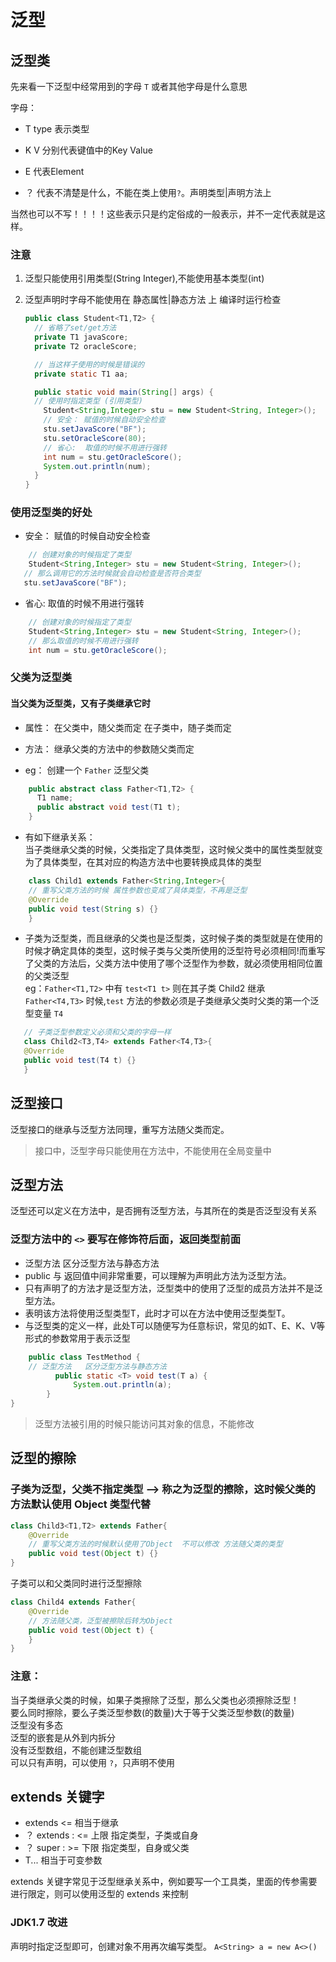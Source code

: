 

# 泛型

## 泛型类  

先来看一下泛型中经常用到的字母 `T` 或者其他字母是什么意思

字母：

- T   type 表示类型

- K V 分别代表键值中的Key   Value

- E   代表Element

- ？  代表不清楚是什么，不能在类上使用`?`。声明类型|声明方法上

当然也可以不写！！！！这些表示只是约定俗成的一般表示，并不一定代表就是这样。

### 注意
  1. 泛型只能使用引用类型(String Integer),不能使用基本类型(int)

  2. 泛型声明时字母不能使用在  静态属性|静态方法 上  编译时运行检查

      ```java
      public class Student<T1,T2> {
        // 省略了set/get方法
        private T1 javaScore;
        private T2 oracleScore;

        // 当这样子使用的时候是错误的
        private static T1 aa;

        public static void main(String[] args) {
        // 使用时指定类型 (引用类型)
          Student<String,Integer> stu = new Student<String, Integer>();
          // 安全： 赋值的时候自动安全检查
          stu.setJavaScore("BF");
          stu.setOracleScore(80);
          // 省心:  取值的时候不用进行强转
          int num = stu.getOracleScore();
          System.out.println(num);
        }
      }
      ```  

### 使用泛型类的好处
- 安全： 赋值的时候自动安全检查
```java
    // 创建对象的时候指定了类型
    Student<String,Integer> stu = new Student<String, Integer>();
   // 那么调用它的方法时候就会自动检查是否符合类型
   stu.setJavaScore("BF");
```
- 省心:  取值的时候不用进行强转
```java
    // 创建对象的时候指定了类型
    Student<String,Integer> stu = new Student<String, Integer>();
    // 那么取值的时候不用进行强转
    int num = stu.getOracleScore();
```


###  父类为泛型类
#### 当父类为泛型类，又有子类继承它时
* 属性：
    在父类中，随父类而定
    在子类中，随子类而定
* 方法：
    继承父类的方法中的参数随父类而定

* eg：
创建一个 `Father` 泛型父类
```java
    public abstract class Father<T1,T2> {
      T1 name;
      public abstract void test(T1 t);
    }
```

* 有如下继承关系：  
当子类继承父类的时候，父类指定了具体类型，这时候父类中的属性类型就变为了具体类型，在其对应的构造方法中也要转换成具体的类型
```java
    class Child1 extends Father<String,Integer>{
    // 重写父类方法的时候 属性参数也变成了具体类型，不再是泛型
    @Override
    public void test(String s) {}
    }
```
* 子类为泛型类，而且继承的父类也是泛型类，这时候子类的类型就是在使用的时候才确定具体的类型，这时候子类与父类所使用的泛型符号必须相同!而重写了父类的方法后，父类方法中使用了哪个泛型作为参数，就必须使用相同位置的父类泛型  
eg：`Father<T1,T2>` 中有  `test<T1 t>` 则在其子类 Child2 继承 `Father<T4,T3>` 时候,`test` 方法的参数必须是子类继承父类时父类的第一个泛型变量 `T4`  
```java
   // 子类泛型参数定义必须和父类的字母一样
   class Child2<T3,T4> extends Father<T4,T3>{
   @Override
   public void test(T4 t) {}
   }
```

## 泛型接口
泛型接口的继承与泛型方法同理，重写方法随父类而定。  

> 接口中，泛型字母只能使用在方法中，不能使用在全局变量中    


## 泛型方法  
泛型还可以定义在方法中，是否拥有泛型方法，与其所在的类是否泛型没有关系
### 泛型方法中的 `<>` 要写在修饰符后面，返回类型前面
* 泛型方法   区分泛型方法与静态方法
* public 与 返回值中间<T>非常重要，可以理解为声明此方法为泛型方法。
* 只有声明了<T>的方法才是泛型方法，泛型类中的使用了泛型的成员方法并不是泛型方法。
* <T>表明该方法将使用泛型类型T，此时才可以在方法中使用泛型类型T。
* 与泛型类的定义一样，此处T可以随便写为任意标识，常见的如T、E、K、V等形式的参数常用于表示泛型
```java
    public class TestMethod {
    // 泛型方法   区分泛型方法与静态方法
	      public static <T> void test(T a) {
    	      System.out.println(a);
        }
}
```

> 泛型方法被引用的时候只能访问其对象的信息，不能修改

## 泛型的擦除
### 子类为泛型，父类不指定类型 --> 称之为泛型的擦除，这时候父类的方法默认使用 Object 类型代替
```java
class Child3<T1,T2> extends Father{
    @Override
    // 重写父类方法的时候默认使用了Object  不可以修改 方法随父类的类型
    public void test(Object t) {}
}
```  

子类可以和父类同时进行泛型擦除
```java
class Child4 extends Father{
    @Override
    // 方法随父类，泛型被擦除后转为Object
    public void test(Object t) {
    }
}
```
### 注意：
当子类继承父类的时候，如果子类擦除了泛型，那么父类也必须擦除泛型！  
要么同时擦除，要么子类泛型参数(的数量)大于等于父类泛型参数(的数量)  
泛型没有多态    
泛型的嵌套是从外到内拆分  
没有泛型数组，不能创建泛型数组  
可以只有声明，可以使用 `?`，只声明不使用

## extends 关键字
  * extends <= 相当于继承
  * ？ extends : <= 上限 指定类型，子类或自身
  * ？ super : >= 下限 指定类型，自身或父类
  * T... 相当于可变参数  

extends 关键字常见于泛型继承关系中，例如要写一个工具类，里面的传参需要进行限定，则可以使用泛型的 extends 来控制

### JDK1.7 改进
声明时指定泛型即可，创建对象不用再次编写类型。
`A<String> a = new A<>()`
